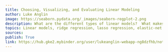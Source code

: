 ```yaml
---
title: Choosing, Visualizing, and Evaluating Linear Modeling
author: Luke Anglin
image: https://seaborn.pydata.org/_images/seaborn-regplot-2.png
description: What are the different types of linear models?  What makes ridge better than lasso regression?  How do we evaluate our linear models?  When would such a simple model be best?  
topics: Linear models, ridge regression, lasso regression, elastic-net regression, Statsmodels, r squared, coefficients, p-values, the bias-variance tradeoff, overfitting, and linear model visualization. 
sources: 
publish: True
link: https://hub.gke2.mybinder.org/user/lukeanglin-webapp-ng8dzfhb/notebooks/categories/MLProjects/Notes/Linear-Models.ipynb
---
```


